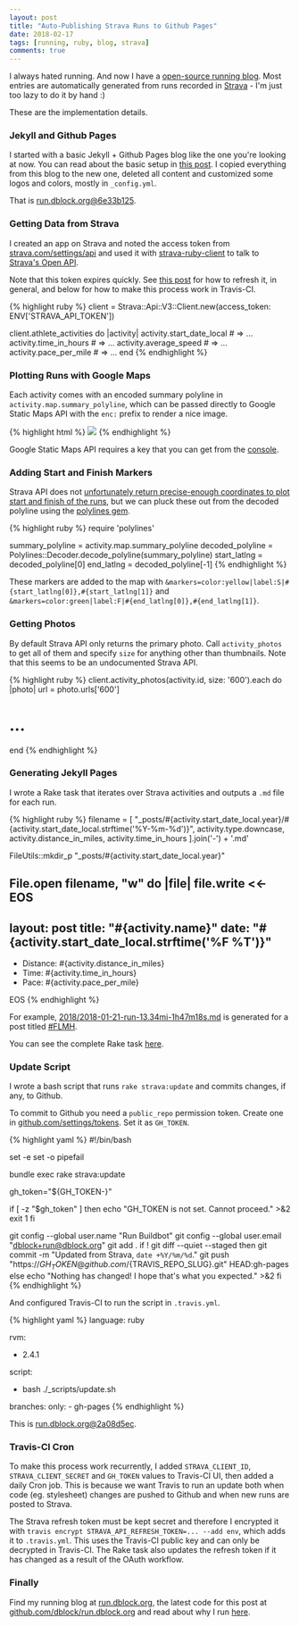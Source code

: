 ```yaml
---
layout: post
title: "Auto-Publishing Strava Runs to Github Pages"
date: 2018-02-17
tags: [running, ruby, blog, strava]
comments: true
---
```

I always hated running. And now I have a [open-source running blog](http://run.dblock.org). Most entries are automatically generated from runs recorded in [Strava](https://www.strava.com/athletes/dblockdotorg) - I'm just too lazy to do it by hand :)

These are the implementation details.

### Jekyll and Github Pages

I started with a basic Jekyll + Github Pages blog like the one you're looking at now. You can read about the basic setup in [this post](/2015/01/07/the-new-code-dblock-dot-org.html). I copied everything from this blog to the new one, deleted all content and customized some logos and colors, mostly in `_config.yml`.

That is [run.dblock.org@6e33b125](https://github.com/dblock/run.dblock.org/commit/6e33b12576b12de6aea85c0e762eb390526bb0f7).

### Getting Data from Strava

I created an app on Strava and noted the access token from [strava.com/settings/api](https://www.strava.com/settings/api) and used it with [strava-ruby-client](https://github.com/dblock/strava-ruby-client) to talk to [Strava's Open API](https://developers.strava.com).

Note that this token expires quickly. See [this post](/2018/11/17/dealing-with-strava-api-token-migration.html) for how to refresh it, in general, and below for how to make this process work in Travis-CI.

{% highlight ruby %}
client = Strava::Api::V3::Client.new(access_token: ENV['STRAVA_API_TOKEN'])

client.athlete_activities do |activity|
  activity.start_date_local # => ...
  activity.time_in_hours # => ...
  activity.average_speed # => ...
  activity.pace_per_mile # => ...
end
{% endhighlight %}

### Plotting Runs with Google Maps

Each activity comes with an encoded summary polyline in `activity.map.summary_polyline`, which can be passed directly to Google Static Maps API with the `enc:` prefix to render a nice image.

{% highlight html %}
<img src='https://maps.googleapis.com/maps/api/staticmap?maptype=roadmap&path=enc:#{activity.map.summary_polyline}&key=...&size=800x800'>
{% endhighlight %}

Google Static Maps API requires a key that you can get from the [console](https://developers.google.com/maps/documentation/static-maps/get-api-key).

### Adding Start and Finish Markers

Strava API does not [unfortunately return precise-enough coordinates to plot start and finish of the runs](https://groups.google.com/forum/#!searchin/strava-api/start_latlng$20maps%7Csort:date/strava-api/ZUAZX8idGaE/MVzOJFH-wjwJ), but we can pluck these out from the decoded polyline using the [polylines gem](https://github.com/joshuaclayton/polylines).

{% highlight ruby %}
require 'polylines'

summary_polyline = activity.map.summary_polyline
decoded_polyline = Polylines::Decoder.decode_polyline(summary_polyline)
start_latlng = decoded_polyline[0]
end_latlng = decoded_polyline[-1]
{% endhighlight %}

These markers are added to the map with `&markers=color:yellow|label:S|#{start_latlng[0]},#{start_latlng[1]}` and `&markers=color:green|label:F|#{end_latlng[0]},#{end_latlng[1]}`.

### Getting Photos

By default Strava API only returns the primary photo. Call `activity_photos` to get all of them and specify `size` for anything other than thumbnails. Note that this seems to be an undocumented Strava API.

{% highlight ruby %}
client.activity_photos(activity.id, size: '600').each do |photo|
  url = photo.urls['600']
  # ...
end
{% endhighlight %}

### Generating Jekyll Pages

I wrote a Rake task that iterates over Strava activities and outputs a `.md` file for each run.

{% highlight ruby %}
filename = [
  "_posts/#{activity.start_date_local.year}/#{activity.start_date_local.strftime('%Y-%m-%d')}",
  activity.type.downcase,
  activity.distance_in_miles,
  activity.time_in_hours
].join('-') + '.md'

FileUtils::mkdir_p "_posts/#{activity.start_date_local.year}"

File.open filename, "w" do |file|
  file.write <<-EOS
---
layout: post
title: "#{activity.name}"
date: "#{activity.start_date_local.strftime('%F %T')}"
---
<ul>
 <li>Distance: #{activity.distance_in_miles}</li>
 <li>Time: #{activity.time_in_hours}</li>
 <li>Pace: #{activity.pace_per_mile}</li>
</ul>
EOS
{% endhighlight %}

For example, [2018/2018-01-21-run-13.34mi-1h47m18s.md](https://github.com/dblock/run.dblock.org/blob/gh-pages/_posts/2018/2018-01-21-run-13.34mi-1h47m18s.md) is generated for a post titled [#FLMH](http://run.dblock.org/2018/01/21/run-13.34mi-1h47m18s.html).

You can see the complete Rake task [here](https://github.com/dblock/run.dblock.org/blob/gh-pages/Rakefile).

### Update Script

I wrote a bash script that runs `rake strava:update` and commits changes, if any, to Github.

To commit to Github you need a `public_repo` permission token. Create one in [github.com/settings/tokens](https://github.com/settings/tokens). Set it as `GH_TOKEN`.

{% highlight yaml %}
#!/bin/bash

set -e
set -o pipefail

bundle exec rake strava:update

gh_token="${GH_TOKEN-}"

if [ -z "$gh_token" ]
then
  echo "GH_TOKEN is not set. Cannot proceed." >&2
  exit 1
fi

git config --global user.name "Run Buildbot"
git config --global user.email "dblock+run@dblock.org"
git add .
if ! git diff --quiet --staged
  then
    git commit -m "Updated from Strava, `date +%Y/%m/%d`."
    git push "https://${GH_TOKEN}@github.com/${TRAVIS_REPO_SLUG}.git" HEAD:gh-pages
 else
   echo "Nothing has changed! I hope that's what you expected." >&2
fi
{% endhighlight %}

And configured Travis-CI to run the script in `.travis.yml`.

{% highlight yaml %}
language: ruby

rvm:
  - 2.4.1

script:
  - bash ./_scripts/update.sh

branches:
  only:
    - gh-pages
{% endhighlight %}

This is [run.dblock.org@2a08d5ec](https://github.com/dblock/run.dblock.org/commit/2a08d5ec0b97a49003ccf8f69c467d7a693ad2a2).

### Travis-CI Cron

To make this process work recurrently, I added `STRAVA_CLIENT_ID`, `STRAVA_CLIENT_SECRET` and `GH_TOKEN` values to Travis-CI UI, then added a daily Cron job. This is because we want Travis to run an update both when code (eg. stylesheet) changes are pushed to Github and when new runs are posted to Strava.

The Strava refresh token must be kept secret and therefore I encrypted it with `travis encrypt STRAVA_API_REFRESH_TOKEN=... --add env`, which adds it to `.travis.yml`. This uses the Travis-CI public key and can only be decrypted in Travis-CI. The Rake task also updates the refresh token if it has changed as a result of the OAuth workflow.

### Finally

Find my running blog at [run.dblock.org](http://run.dblock.org), the latest code for this post at [github.com/dblock/run.dblock.org](https://github.com/dblock/run.dblock.org) and read about why I run [here](http://run.dblock.org/2017/10/01/why-do-i-run.html).

